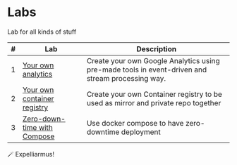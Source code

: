 # Labs

Lab for all kinds of stuff

| # | Lab                                                    | Description                                                                                      |
|---|--------------------------------------------------------|--------------------------------------------------------------------------------------------------|
| 1 | [Your own analytics](01-your-own-analytics)            | Create your own Google Analytics using pre-made tools in event-driven and stream processing way. |
| 2 | [Your own container registry](02-your-own-cr)          | Create your own Container registry to be used as mirror and private repo together                |
| 3 | [Zero-down-time with Compose](03-zerodowntime-compose) | Use docker compose to have zero-downtime deployment                                              |

🪄 Expelliarmus!
